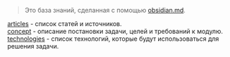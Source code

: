 >Это база знаний, сделанная с помощью [obsidian.md](https://obsidian.md/).

[articles](articles.md) - список статей и источников.  
[concept](concept.md) - описание постановки задачи, целей и требований к модулю.  
[technologies](technologies.md) - список технологий, которые будут использоваться для решения задачи.


